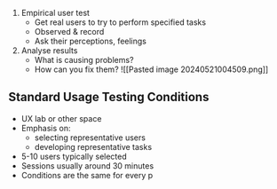 1. Empirical user test
	- Get real users to try to perform specified tasks
	- Observed & record
	- Ask their perceptions, feelings
2. Analyse results
	- What is causing problems?
	- How can you fix them?
![[Pasted image 20240521004509.png]]
## Standard Usage Testing Conditions
- UX lab or other space
- Emphasis on:
	- selecting representative users
	- developing representative tasks
- 5-10 users typically selected
- Sessions usually around 30 minutes
- Conditions are the same for every p